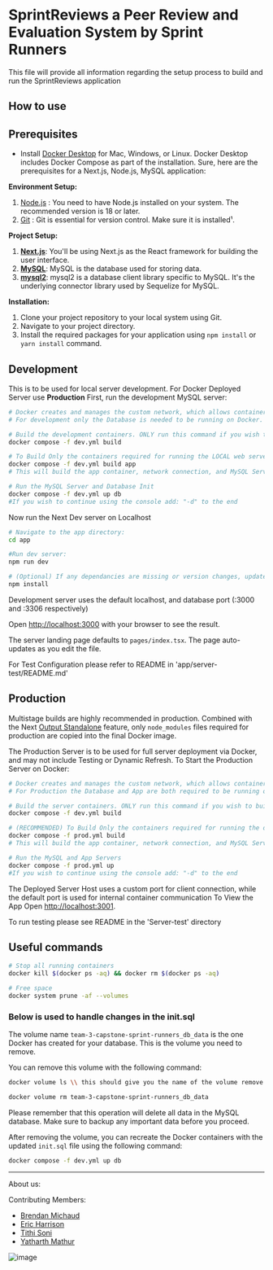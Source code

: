 
# SprintReviews a Peer Review and Evaluation System by Sprint Runners

This file will provide all information regarding the setup process to build and run the SprintReviews application

## How to use 
## Prerequisites

- Install [Docker Desktop](https://docs.docker.com/get-docker) for Mac, Windows, or Linux. Docker Desktop includes Docker Compose as part of the installation.
Sure, here are the prerequisites for a Next.js, Node.js, MySQL application:

**Environment Setup:**
1. [Node.js](https://nodejs.org/en/download/prebuilt-installer/current) : You need to have Node.js installed on your system. The recommended version is 18 or later.
2. [Git](https://git-scm.com/downloads) : Git is essential for version control. Make sure it is installed¹.

**Project Setup:**
1. [**Next.js**](https://nextjs.org/docs/getting-started/installation): You'll be using Next.js as the React framework for building the user interface.
2. [**MySQL**](https://dev.mysql.com/downloads/): MySQL is the database used for storing data.
3. [**mysql2**](https://www.npmjs.com/package/mysql2): mysql2 is a database client library specific to MySQL. It's the underlying connector library used by Sequelize for MySQL.

**Installation:**
1. Clone your project repository to your local system using Git.
2. Navigate to your project directory.
3. Install the required packages for your application using `npm install` or `yarn install` command.

## Development
This is to be used for local server development. For Docker Deployed Server use **Production**
First, run the development MySQL server:

```bash
# Docker creates and manages the custom network, which allows containers to communicate via the internal port
# For development only the Database is needed to be running on Docker.

# Build the development containers. ONLY run this command if you wish to build testing containers as well!
docker compose -f dev.yml build 

# To Build Only the containers required for running the LOCAL web server, USE:
docker compose -f dev.yml build app
# This will build the app container, network connection, and MySQL Server ONLY.

# Run the MySQL Server and Database Init
docker compose -f dev.yml up db 
#If you wish to continue using the console add: "-d" to the end
```
Now run the Next Dev server on Localhost

```bash
# Navigate to the app directory:
cd app

#Run dev server:
npm run dev

# (Optional) If any dependancies are missing or version changes, update package contents in the app directory:
npm install
```
Development server uses the default localhost, and database port (:3000 and :3306 respectively)

Open [http://localhost:3000](http://localhost:3000) with your browser to see the result.

The server landing page defaults to `pages/index.tsx`. The page auto-updates as you edit the file.

For Test Configuration please refer to README in 'app/server-test/README.md'


## Production

Multistage builds are highly recommended in production. Combined with the Next [Output Standalone](https://nextjs.org/docs/advanced-features/output-file-tracing#automatically-copying-traced-files) feature, only `node_modules` files required for production are copied into the final Docker image.

The Production Server is to be used for full server deployment via Docker, and may not include Testing or Dynamic Refresh.
To Start the Production Server on Docker:
```bash
# Docker creates and manages the custom network, which allows containers to communicate via the internal port
# For Production the Database and App are both required to be running on Docker.

# Build the server containers. ONLY run this command if you wish to build testing containers as well!
docker compose -f dev.yml build 

# (RECOMMENDED) To Build Only the containers required for running the deployed web server, USE:
docker compose -f prod.yml build
# This will build the app container, network connection, and MySQL Server ONLY.

# Run the MySQL and App Servers
docker compose -f prod.yml up
#If you wish to continue using the console add: "-d" to the end
```
The Deployed Server Host uses a custom port for client connection, while the default port is used for internal container communication
To View the App Open [http://localhost:3001](http://localhost:3001).

To run testing please see README in the 'Server-test' directory
## Useful commands

```bash
# Stop all running containers
docker kill $(docker ps -aq) && docker rm $(docker ps -aq)

# Free space
docker system prune -af --volumes


```
### Below is used to handle changes in the init.sql
The volume name `team-3-capstone-sprint-runners_db_data` is the one Docker has created for your database. This is the volume you need to remove. 

You can remove this volume with the following command:

```bash
docker volume ls \\ this should give you the name of the volume remove that 

```

```bash
docker volume rm team-3-capstone-sprint-runners_db_data
```

Please remember that this operation will delete all data in the MySQL database. Make sure to backup any important data before you proceed.

After removing the volume, you can recreate the Docker containers with the updated `init.sql` file using the following command:

```bash
docker compose -f dev.yml up db 
```
<hr>
About us:

Contributing Members:

- [Brendan Michaud](https://github.com/ThatOth3rGuy)
- [Eric Harrison](https://github.com/EricHarrison72)
- [Tithi Soni](https://www.linkedin.com/in/tithi-soni/)
- [Yatharth Mathur ](https://yatharth711.github.io/)

![image](https://github.com/user-attachments/assets/1e22a1fd-d8af-4463-b886-de392d1c8d93)



